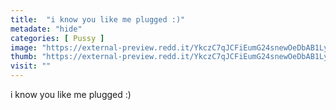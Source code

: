 ```yaml
---
title:  "i know you like me plugged :)"
metadate: "hide"
categories: [ Pussy ]
image: "https://external-preview.redd.it/YkczC7qJCFiEumG24snewOeDbAB1LyiaHIrlT-oUS1c.jpg?auto=webp&s=f03458fe525f8de2fa07554bf9313ab20876cb77"
thumb: "https://external-preview.redd.it/YkczC7qJCFiEumG24snewOeDbAB1LyiaHIrlT-oUS1c.jpg?width=1080&crop=smart&auto=webp&s=323df01e3f1ebbb2b3a649d79d803b76bc870e5c"
visit: ""
---
```

i know you like me plugged :)
